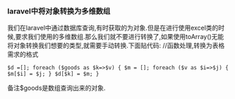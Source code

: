 ### laravel中将对象转换为多维数组
我们在laravel中通过数据库查询,有时获取的为对象.但是在进行使用excel类的时候,要求我们使用的多维数组.那么我们就不要进行转换了,如果使用toArray()无能将对象转换我们想要的类型,就需要手动转换.下面贴代码:
//函数处理,转换为表格需求的格式  

``$d =[];
foreach ($goods as $k=>$v) {
$m = [];
foreach ($v as $i=>$j) {
$m[$i] = $j;
}
$d[$k] = $m;
} ``

备注$goods是数组查询出来的对象.

